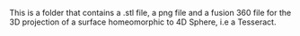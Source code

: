 
This is a folder that contains a .stl file, a png file and a fusion 360 file for the 3D projection of a surface homeomorphic to 4D Sphere, i.e a  Tesseract.
